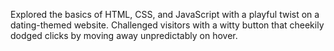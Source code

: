 Explored the basics of HTML, CSS, and JavaScript with a playful twist on a dating-themed website. Challenged visitors with a witty button that cheekily dodged clicks by moving away unpredictably on hover.

